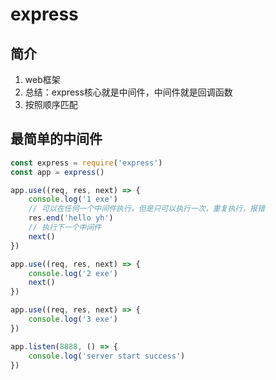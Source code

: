 # express

## 简介

1. web框架
2. 总结：express核心就是中间件，中间件就是回调函数
3. 按照顺序匹配

## 最简单的中间件

```js
const express = require('express')
const app = express()

app.use((req, res, next) => {
    console.log('1 exe')
    // 可以在任何一个中间件执行，但是只可以执行一次，重复执行，报错
    res.end('hello yh')
    // 执行下一个中间件 
    next()
})

app.use((req, res, next) => {
    console.log('2 exe')
    next()
})

app.use((req, res, next) => {
    console.log('3 exe')
})

app.listen(8888, () => {
    console.log('server start success')
})
```

